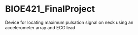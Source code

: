 # BIOE421_FinalProject
Device for locating maximum pulsation signal on neck using an accelerometer array and ECG lead
